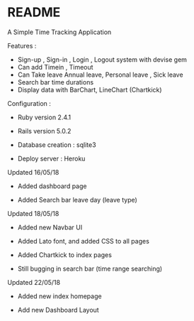 # README

A Simple Time Tracking Application

Features :

* Sign-up , Sign-in , Login , Logout system with devise gem
* Can add Timein , Timeout 
* Can Take leave  Annual leave, Personal leave , Sick leave
* Search bar time durations
* Display data with BarChart, LineChart (Chartkick)

Configuration :

* Ruby version 2.4.1

* Rails version 5.0.2

* Database creation : sqlite3

* Deploy server : Heroku




Updated 16/05/18

* Added dashboard page

* Added Search bar leave day (leave type)



Updated 18/05/18

* Added new Navbar UI

* Added Lato font, and added CSS to all pages

* Added Chartkick to index pages 

* Still bugging in search bar (time range searching)



Updated 22/05/18

* Added new index homepage

* Add new Dashboard Layout